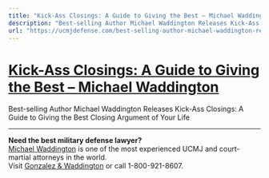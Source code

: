 ```yaml
---
title: "Kick-Ass Closings: A Guide to Giving the Best – Michael Waddington"
description: "Best-selling Author Michael Waddington Releases Kick-Ass Closings: A Guide to Giving the Best Closing Argument of Your Life "
url: "https://ucmjdefense.com/best-selling-author-michael-waddington-releases-kick-ass-closings-a-guide-to-giving-the-best-closing-argument-of-your-life.html"
---
```


# [Kick-Ass Closings: A Guide to Giving the Best – Michael Waddington](https://ucmjdefense.com/best-selling-author-michael-waddington-releases-kick-ass-closings-a-guide-to-giving-the-best-closing-argument-of-your-life.html)

Best-selling Author Michael Waddington Releases Kick-Ass Closings: A Guide to Giving the Best Closing Argument of Your Life 

---

**Need the best military defense lawyer?**  
[Michael Waddington](https://ucmjdefense.com/attorneys/michael-stewart-waddington-partner.html) is one of the most experienced UCMJ and court-martial attorneys in the world.  
Visit [Gonzalez & Waddington](https://ucmjdefense.com) or call 1-800-921-8607.
